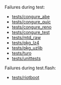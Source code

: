 Failures during test:
- [tests/congure_abe](tests/congure_abe/test.failed)
- [tests/congure_quic](tests/congure_quic/test.failed)
- [tests/congure_reno](tests/congure_reno/test.failed)
- [tests/congure_test](tests/congure_test/test.failed)
- [tests/mtd_raw](tests/mtd_raw/test.failed)
- [tests/pkg_lz4](tests/pkg_lz4/test.failed)
- [tests/pkg_uzlib](tests/pkg_uzlib/test.failed)
- [tests/turo](tests/turo/test.failed)
- [tests/unittests](tests/unittests/test.failed)

Failures during test.flash:
- [tests/riotboot](tests/riotboot/test.flash.failed)
